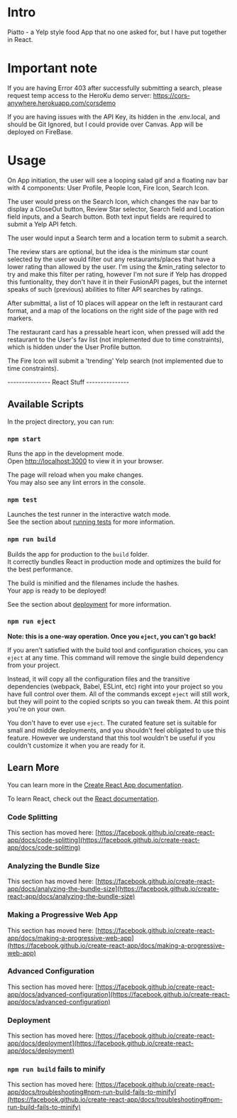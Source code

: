 # Intro
Piatto - a Yelp style food App that no one asked for, but I have put together in React.

# Important note
If you are having Error 403 after successfully submitting a search, please request temp access to the HeroKu demo server:
https://cors-anywhere.herokuapp.com/corsdemo

If you are having issues with the API Key, its hidden in the .env.local, and should be Git Ignored, but I could provide over Canvas. App will be deployed on FireBase.

# Usage
On App initiation, the user will see a looping salad gif and a floating nav bar with 4 components: User Profile, People Icon, Fire Icon, Search Icon.

The user would press on the Search Icon, which changes the nav bar to display a CloseOut button, Review Star selector, Search field and Location field inputs, and a Search button. Both text input fields are required to submit a Yelp API fetch.

The user would input a Search term and a location term to submit a search. 

The review stars are optional, but the idea is the minimum star count selected by the user would filter out any restaurants/places that have a lower rating than allowed by the user. I'm using the &min_rating selector to try and make this filter per rating, however I'm not sure if Yelp has dropped this funtionality, they don't have it in their FusionAPI pages, but the internet speaks of such (previous) abilities to filter API searches by ratings. 

After submittal, a list of 10 places will appear on the left in restaurant card format, and a map of the locations on the right side of the page with red markers.

The restaurant card has a pressable heart icon, when pressed will add the restaurant to the User's fav list (not implemented due to time constraints), which is hidden under the User Profile button.

The Fire Icon will submit a 'trending' Yelp search (not implemented due to time constraints).

--------------- React Stuff ---------------

## Available Scripts

In the project directory, you can run:

### `npm start`

Runs the app in the development mode.\
Open [http://localhost:3000](http://localhost:3000) to view it in your browser.

The page will reload when you make changes.\
You may also see any lint errors in the console.

### `npm test`

Launches the test runner in the interactive watch mode.\
See the section about [running tests](https://facebook.github.io/create-react-app/docs/running-tests) for more information.

### `npm run build`

Builds the app for production to the `build` folder.\
It correctly bundles React in production mode and optimizes the build for the best performance.

The build is minified and the filenames include the hashes.\
Your app is ready to be deployed!

See the section about [deployment](https://facebook.github.io/create-react-app/docs/deployment) for more information.

### `npm run eject`

**Note: this is a one-way operation. Once you `eject`, you can't go back!**

If you aren't satisfied with the build tool and configuration choices, you can `eject` at any time. This command will remove the single build dependency from your project.

Instead, it will copy all the configuration files and the transitive dependencies (webpack, Babel, ESLint, etc) right into your project so you have full control over them. All of the commands except `eject` will still work, but they will point to the copied scripts so you can tweak them. At this point you're on your own.

You don't have to ever use `eject`. The curated feature set is suitable for small and middle deployments, and you shouldn't feel obligated to use this feature. However we understand that this tool wouldn't be useful if you couldn't customize it when you are ready for it.

## Learn More

You can learn more in the [Create React App documentation](https://facebook.github.io/create-react-app/docs/getting-started).

To learn React, check out the [React documentation](https://reactjs.org/).

### Code Splitting

This section has moved here: [https://facebook.github.io/create-react-app/docs/code-splitting](https://facebook.github.io/create-react-app/docs/code-splitting)

### Analyzing the Bundle Size

This section has moved here: [https://facebook.github.io/create-react-app/docs/analyzing-the-bundle-size](https://facebook.github.io/create-react-app/docs/analyzing-the-bundle-size)

### Making a Progressive Web App

This section has moved here: [https://facebook.github.io/create-react-app/docs/making-a-progressive-web-app](https://facebook.github.io/create-react-app/docs/making-a-progressive-web-app)

### Advanced Configuration

This section has moved here: [https://facebook.github.io/create-react-app/docs/advanced-configuration](https://facebook.github.io/create-react-app/docs/advanced-configuration)

### Deployment

This section has moved here: [https://facebook.github.io/create-react-app/docs/deployment](https://facebook.github.io/create-react-app/docs/deployment)

### `npm run build` fails to minify

This section has moved here: [https://facebook.github.io/create-react-app/docs/troubleshooting#npm-run-build-fails-to-minify](https://facebook.github.io/create-react-app/docs/troubleshooting#npm-run-build-fails-to-minify)
